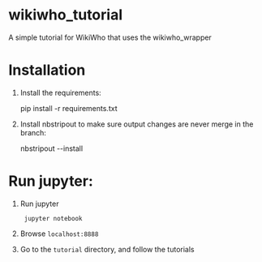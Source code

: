 # wikiwho_tutorial

A simple tutorial for WikiWho that uses the wikiwho_wrapper

# Installation

1. Install the requirements:

    pip install -r requirements.txt

2. Install nbstripout to make sure output changes are never merge in the branch:

    nbstripout --install

# Run jupyter:

1. Run jupyter

        jupyter notebook

2. Browse `localhost:8888`

3. Go to the `tutorial` directory, and follow the tutorials
